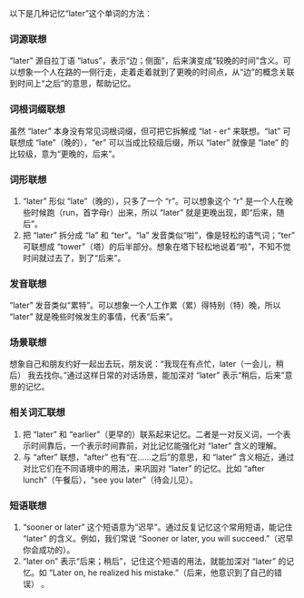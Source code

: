 以下是几种记忆“later”这个单词的方法：

### 词源联想
“later” 源自拉丁语 “latus”，表示“边；侧面”，后来演变成“较晚的时间”含义。可以想象一个人在路的一侧行走，走着走着就到了更晚的时间点，从“边”的概念关联到时间上“之后”的意思，帮助记忆。

### 词根词缀联想
虽然 “later” 本身没有常见词根词缀，但可把它拆解成 “lat - er” 来联想。“lat” 可联想成 “late”（晚的），“er” 可以当成比较级后缀，所以 “later” 就像是 “late” 的比较级，意为“更晚的，后来”。

### 词形联想
1. “later” 形似 “late”（晚的），只多了一个 “r”。可以想象这个 “r” 是一个人在晚些时候跑（run，首字母r）出来，所以 “later” 就是更晚出现，即“后来，随后”。
2. 把 “later” 拆分成 “la” 和 “ter”。“la” 发音类似“啦”，像是轻松的语气词；“ter” 可联想成 “tower”（塔）的后半部分。想象在塔下轻松地说着“啦”，不知不觉时间就过去了，到了“后来”。

### 发音联想
“later” 发音类似“累特”。可以想象一个人工作累（累）得特别（特）晚，所以 “later” 就是晚些时候发生的事情，代表“后来”。

### 场景联想
想象自己和朋友约好一起出去玩，朋友说：“我现在有点忙，later（一会儿，稍后） 我去找你。”通过这样日常的对话场景，能加深对 “later” 表示“稍后，后来”意思的记忆。

### 相关词汇联想
1. 把 “later” 和 “earlier”（更早的）联系起来记忆。二者是一对反义词，一个表示时间靠后，一个表示时间靠前，对比记忆能强化对 “later” 含义的理解。
2. 与 “after” 联想，“after” 也有“在……之后”的意思，和 “later” 含义相近，通过对比它们在不同语境中的用法，来巩固对 “later” 的记忆。比如 “after lunch”（午餐后），“see you later”（待会儿见）。

### 短语联想
1. “sooner or later” 这个短语意为“迟早”。通过反复记忆这个常用短语，能记住 “later” 的含义。例如，我们常说 “Sooner or later, you will succeed.”（迟早你会成功的）。
2. “later on” 表示“后来；稍后”，记住这个短语的用法，就能加深对 “later” 的记忆。如 “Later on, he realized his mistake.”（后来，他意识到了自己的错误） 。 